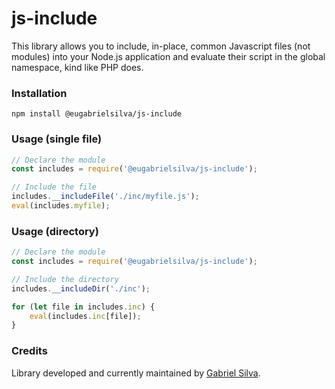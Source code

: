 # js-include
This library allows you to include, in-place, common Javascript files (not modules) into your Node.js application and evaluate their script in the global namespace, kind like PHP does.

### Installation
```
npm install @eugabrielsilva/js-include
```

### Usage (single file)
```js
// Declare the module
const includes = require('@eugabrielsilva/js-include');

// Include the file
includes.__includeFile('./inc/myfile.js');
eval(includes.myfile);
```

### Usage (directory)
```js
// Declare the module
const includes = require('@eugabrielsilva/js-include');

// Include the directory
includes.__includeDir('./inc');

for (let file in includes.inc) {
    eval(includes.inc[file]);
}
```

### Credits
Library developed and currently maintained by [Gabriel Silva](https://github.com/eugabrielsilva).